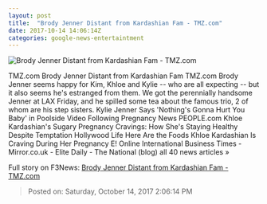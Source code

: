 ```yaml
---
layout: post
title:  "Brody Jenner Distant from Kardashian Fam - TMZ.com"
date: 2017-10-14 14:06:14Z
categories: google-news-entertaintment
---
```


![Brody Jenner Distant from Kardashian Fam - TMZ.com](https://media.tmz.com/2017/10/14/101417-brody-jenner-primary-1200x630.jpg)

TMZ.com Brody Jenner Distant from Kardashian Fam TMZ.com Brody Jenner seems happy for Kim, Khloe and Kylie -- who are all expecting -- but it also seems he's estranged from them. We got the perennially handsome Jenner at LAX Friday, and he spilled some tea about the famous trio, 2 of whom are his step sisters. Kylie Jenner Says 'Nothing's Gonna Hurt You Baby' in Poolside Video Following Pregnancy News PEOPLE.com Khloe Kardashian's Sugary Pregnancy Cravings: How She's Staying Healthy Despite Temptation Hollywood Life Here Are the Foods Khloe Kardashian Is Craving During Her Pregnancy E! Online International Business Times - Mirror.co.uk - Elite Daily - The National (blog) all 40 news articles »


Full story on F3News: [Brody Jenner Distant from Kardashian Fam - TMZ.com](http://www.f3nws.com/n/vyUV4B)

> Posted on: Saturday, October 14, 2017 2:06:14 PM
